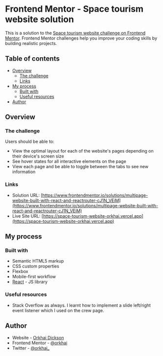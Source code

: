 # Frontend Mentor - Space tourism website solution

This is a solution to the [Space tourism website challenge on Frontend Mentor](https://www.frontendmentor.io/challenges/space-tourism-multipage-website-gRWj1URZ3). Frontend Mentor challenges help you improve your coding skills by building realistic projects.

## Table of contents

- [Overview](#overview)
  - [The challenge](#the-challenge)
  - [Links](#links)
- [My process](#my-process)
  - [Built with](#built-with)
  - [Useful resources](#useful-resources)
- [Author](#author)

## Overview

### The challenge

Users should be able to:

- View the optimal layout for each of the website's pages depending on their device's screen size
- See hover states for all interactive elements on the page
- View each page and be able to toggle between the tabs to see new information

### Links

- Solution URL: [https://www.frontendmentor.io/solutions/multipage-website-built-with-react-and-reactrouter-cJ1N_VEiM](https://www.frontendmentor.io/solutions/multipage-website-built-with-react-and-reactrouter-cJ1N_VEiM)
- Live Site URL: [https://space-tourism-website-orkhai.vercel.app](https://space-tourism-website-orkhai.vercel.app)

## My process

### Built with

- Semantic HTML5 markup
- CSS custom properties
- Flexbox
- Mobile-first workflow
- [React](https://reactjs.org/) - JS library

### Useful resources

- Stack Overflow as always. I learnt how to implement a slide left/right event listener which I used on the crew page.

## Author

- Website - [Orkhai Dickson](https://www.github.com/orkhai)
- Frontend Mentor - [@orkhai](https://www.frontendmentor.io/profile/orkhai)
- Twitter - [@orkhai\_](https://www.twitter.com/orkhai_)
